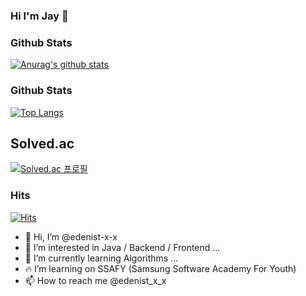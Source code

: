 ### Hi I'm Jay :wave:

### Github Stats

[![Anurag's github stats](https://github-readme-stats.vercel.app/api?username=edenist-x-x)](https://github.com/anuraghazra/github-readme-stats)



### Github Stats

<!-- [![Anurag's github stats](https://github-readme-stats.vercel.app/api?username=edenist-x-x)](https://github.com/anuraghazra/github-readme-stats) -->

 

[![Top Langs](https://github-readme-stats.vercel.app/api/top-langs/?username=edenist-x-x&layout=compact)](https://github.com/anuraghazra/github-readme-stats)


## Solved.ac 
[![Solved.ac
프로필](http://mazassumnida.wtf/api/v2/generate_badge?boj=yaron_e5)](https://solved.ac/yaron_e5)


### Hits
[![Hits](https://hits.seeyoufarm.com/api/count/incr/badge.svg?url=https%3A%2F%2Fgithub.com%2Fdnl7qjs&count_bg=%2379C83D&title_bg=%23555555&icon=&icon_color=%23E7E7E7&title=hits&edge_flat=false)](https://hits.seeyoufarm.com)


- 👋 Hi, I’m @edenist-x-x
- 👀 I’m interested in Java / Backend / Frontend ...
- 🌱 I’m currently learning Algorithms ...
- 🔥 I’m learning on SSAFY (Samsung Software Academy For Youth) 
- 📫 How to reach me @edenist_x_x

<!---
edenist-x-x/edenist-x-x is a ✨ special ✨ repository because its `README.md` (this file) appears on your GitHub profile.
You can click the Preview link to take a look at your changes.
--->
